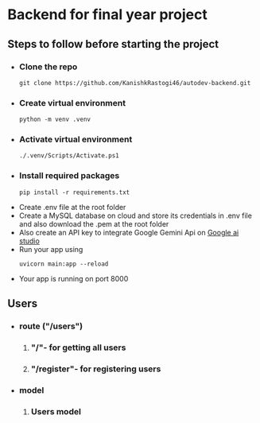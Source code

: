 # Backend for final year project

## Steps to follow before starting the project
- ### Clone the repo
  ```shell
  git clone https://github.com/KanishkRastogi46/autodev-backend.git
  ```
- ### Create virtual environment
  ```shell
  python -m venv .venv
  ```
- ### Activate virtual environment
  ```shell
  ./.venv/Scripts/Activate.ps1
  ```
- ### Install required packages
  ```shell
  pip install -r requirements.txt
  ```
- Create .env file at the root folder
- Create a MySQL database on cloud and store its credentials in .env file and also download the .pem at the root folder
- Also create an API key to integrate Google Gemini Api on [Google ai studio](https://aistudio.google.com/)
- Run your app using
  ```shell
  uvicorn main:app --reload
  ```
- Your app is running on port 8000


## Users 
- ### route ("/users")
  1. ### "/"- for getting all users
  2. ### "/register"- for registering users
- ### model
  1. ### Users model

